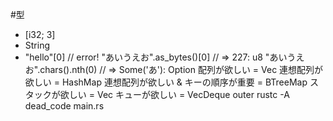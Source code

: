 #型
* [i32; 3]
* String
* "hello"[0] // error!
"あいうえお".as_bytes()[0] // => 227: u8
"あいうえお".chars().nth(0) // => Some('あ'): Option<char>
配列が欲しい = Vec
連想配列が欲しい = HashMap
連想配列が欲しい & キーの順序が重要 = BTreeMap
スタックが欲しい = Vec
キューが欲しい = VecDeque
outer
rustc -A dead_code main.rs
